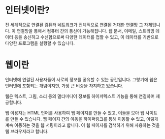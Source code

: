 # 인터넷이란?

전 세계적으로 연결된 컴퓨터 네트워크가 전체적으로 연결된 거대한 연결망 그 자체입니다. 이 연결망을 통해서 컴퓨터 간의 통신이 가능해집니다. 웹 문서, 이메일, 스트리밍 데이터 등을 송신하고 수신함으로써 다양한 데이터를 접할 수 있고, 이 데이터를 기반으로 다양한 프로그램을 실행할 수 있습니다.

# 웹이란

인터넷에 연결된 사용자들이 서로의 정보를 공유할 수 있는 공간입니다.
그렇기에 웹은 인터넷에 포함되는 개념이지만, 가장 큰 비중을 차지하고 있습니다.

웹은 텍스트, 그림, 소리 등의 멀티미디어 정보를 하이퍼텍스트 기능을 통해 연결하여 제공합니다.

웹 이용자는 HTML 언어를 사용하여 웹 페이지를 만들 수 있고, 이들을 모아 웹 사이트를 만들 수 있습니다. 웹 페이지 간의 이동을 하이퍼링크를 통해 이동할 수 있고, 이렇게 계속 이동하는 것을 웹 서핑이라고 합니다.
이 웹 페이지를 검색하기 위해 사용하는 것을 웹 브라우저라고 합니다.
